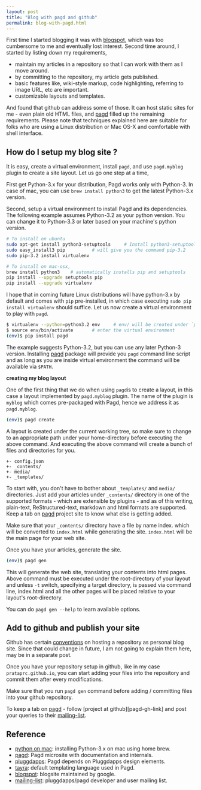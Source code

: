 ```yaml
---
layout: post
title: "Blog with pagd and github"
permalink: blog-with-pagd.html
---
```


First time I started blogging it was with [blogspot][blogspot-link], which
was too cumbersome to me and eventually lost interest. Second time around,
I started by listing down my requirements,

- maintain my articles in a repository so that I can work with them as I
  move around.
- by committing to the repository, my article gets published.
- basic features like, wiki-style markup, code highlighting, referring to
  image URL, etc are important.
- customizable layouts and templates.

And found that github can address some of those. It can host static sites for
me - even plain old HTML files, and [pagd][pagd-link] filled up the remaining
requirements. Please note that techniques explained here are suitable for
folks who are using a Linux distribution or Mac OS-X and comfortable with shell
interface.

How do I setup my blog site ?
-----------------------------

It is easy, create a virtual environment, install `pagd`, and use
`pagd.myblog` plugin to create a site layout. Let us go one step at a time,

First get Python-3.x for your distribution, Pagd works only with Python-3. In
case of mac, you can use `brew install python3` to get the latest Python-3.x
version.

Second, setup a virtual environment to install Pagd and its dependencies. The
following example assumes Python-3.2 as your python version. You can change it
to Python-3.3 or later based on your machine's python version.

```bash
# To install on ubuntu
sudo apt-get install python3-setuptools     # Install python3-setuptools
sudo easy_install3 pip          # will give you the command pip-3.2
sudo pip-3.2 install virtualenv

# To install on mac-osx,
brew install python3    # automatically installs pip and setuptools
pip install --upgrade setuptools pip
pip install --upgrade virtualenv
```

I hope that in coming future Linux distributions will have python-3.x by
default and comes with `pip` pre-installed, in which case executing
`sudo pip install virtualenv` should suffice. Let us now create a virtual
environment to play with `pagd`.

```bash
$ virtualenv --python=python3.2 env     # env/ will be created under `pwd`
$ source env/bin/activate       # enter the virtual environment
(env)$ pip install pagd
```

The example suggests Python-3.2, but you can use any later Python-3 version.
Installing [pagd][pagd-link] package will provide you `pagd` command line
script and as long as you are inside virtual environment the command will
be available via `$PATH`.

**creating my blog layout**

One of the first thing that we do when using `pagd`is to create a layout,
in this case a layout implemented by `pagd.myblog` plugin. The name of the
plugin is `myblog` which comes pre-packaged with Pagd, hence we address it as
`pagd.myblog`.

```bash
(env)$ pagd create
```

A layout is created under the current working tree, so make sure to change to
an appropriate path under your home-directory before executing the above
command. And executing the above command will create a bunch of files and
directories for you.

```text
+- config.json
+- _contents/
+- media/
+- _templates/
```

To start with, you don't have to bother about `_templates/` and `media/`
directories. Just add your articles under `_contents/` directory in one of
the supported formats - which are extensible by plugins - and as of
this writing,  plain-text, ReStructured-text, markdown and html formats are
supported. Keep a tab on [pagd][pagd-link] project site to know what else is
getting added.

Make sure that your `_contents/` directory have a file by name index.<format>
which will be converted to `index.html` while generating the site.
`index.html` will be the main page for your web site.

Once you have your articles, generate the site.

```bash
(env)$ pagd gen
```

This will generate the web site, translating your contents into html pages.
Above command must be executed under the root-directory of your layout and
unless `-t` switch, specifying a target directory, is passed via command
line, index.html and all the other pages will be placed relative to your
layout's root-directory.

You can do `pagd gen --help` to learn available options.

Add to github and publish your site
-----------------------------------

Github has certain [conventions](http://pages.github.com/) on hosting a
repository as personal blog site. Since that could change in future, I am not
going to explain them here, may be in a separate post.

Once you have your repository setup in github, like in my case
`prataprc.github.io`, you can start adding your files into the repository
and commit them after every modifications.

Make sure that you run `pagd gen` command before adding / committing files
into your github repository.

To keep a tab on [pagd][pagd-link] - follow [project at github][pagd-gh-link]
and post your queries to their [mailing-list][mailing-link].

Reference
---------
* [python on mac][python-on-mac-link]: installing Python-3.x on mac using home brew.
* [pagd][pagd-link]: Pagd microsite with documentation and internals.
* [pluggdapps][pluggdapps-link]: Pagd depends on Pluggdapps design elements.
* [tayra][tayra-link]: default templating language used in Pagd.
* [blogspot][blogspot-link]: blogsite maintained by google.
* [mailing-list][mailing-link]: pluggdapps/pagd developer and user mailing list.

[pagd-link]: http://pythonhosted.org/pagd
[pluggdapps-link]: https://github.com/prataprc/pluggdapps
[tayra-link]: https://github.com/prataprc/tayra
[blogspot-link]: http://www.blogger.com
[mailing-link]: http://groups.google.com/group/pluggdapps
[python-on-mac-link]: https://github.com/Homebrew/homebrew/wiki/Homebrew-and-Python
